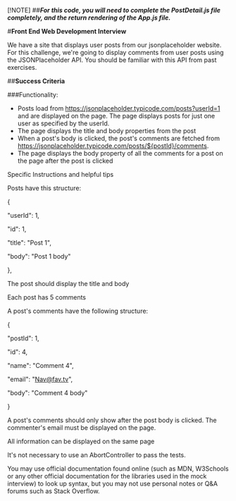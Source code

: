 [!NOTE]
##***For this code, you will need to complete the PostDetail.js file completely, and the return rendering of the App.js file.***

#**Front End Web Development Interview**

We have a site that displays user posts from our jsonplaceholder website.
For this challenge, we're going to display comments from user posts using the JSONPlaceholder API. You should be familiar with this API from past exercises.


##**Success Criteria**

###Functionality:

- Posts load from https://jsonplaceholder.typicode.com/posts?userId=1 and are displayed on the page. The page displays posts for just one user as specified by the userId.
- The page displays the title and body properties from the post
- When a post's body is clicked, the post's comments are fetched from https://jsonplaceholder.typicode.com/posts/${postId}/comments.
- The page displays the body property of all the comments for a post on the page after the post is clicked

  
Specific Instructions and helpful tips

Posts have this structure:

{

  "userId": 1,
  
  "id": 1,
  
  "title": "Post 1",
  
  "body": "Post 1 body"
  
},

The post should display the title and body

Each post has 5 comments

A post's comments have the following structure:

{

  "postId": 1,
  
  "id": 4,
  
  "name": "Comment 4",
  
  "email": "Nav@fav.tv",
  
  "body": "Comment 4 body"
  
}

A post's comments should only show after the post body is clicked. The commenter's email must be displayed on the page.

All information can be displayed on the same page

It's not necessary to use an AbortController to pass the tests.

You may use official documentation found online (such as MDN, W3Schools or any other official documentation for the libraries used in the mock interview) to look up syntax, but you may not use personal notes or Q&A forums such as Stack Overflow.
